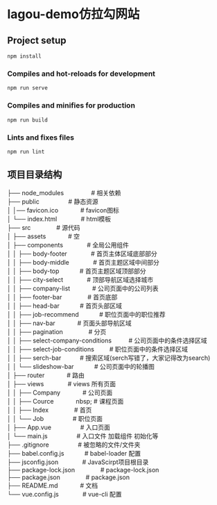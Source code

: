 # lagou-demo仿拉勾网站

## Project setup
```
npm install
```

### Compiles and hot-reloads for development
```
npm run serve
```

### Compiles and minifies for production
```
npm run build
```

### Lints and fixes files
```
npm run lint
```

## 项目目录结构
├── node_modules &nbsp; &nbsp; &nbsp; &nbsp; &nbsp; &nbsp; &nbsp; &nbsp;# 相关依赖
<br>
├── public &nbsp; &nbsp; &nbsp; &nbsp; &nbsp; &nbsp; &nbsp; &nbsp;&nbsp;# 静态资源
<br>
│   │── favicon.ico &nbsp; &nbsp; &nbsp; &nbsp; &nbsp;&nbsp;&nbsp;&nbsp;# favicon图标
<br>
│   └── index.html &nbsp; &nbsp; &nbsp; &nbsp; &nbsp; &nbsp;&nbsp;&nbsp;# html模板
<br>
├── src &nbsp; &nbsp; &nbsp; &nbsp; &nbsp;&nbsp;&nbsp;&nbsp;&nbsp;&nbsp;# 源代码
<br>
│   ├── assets &nbsp; &nbsp; &nbsp; &nbsp;&nbsp;&nbsp;&nbsp;&nbsp;&nbsp;# 空
<br>
│   ├── components&nbsp;&nbsp; &nbsp; &nbsp; &nbsp; &nbsp; &nbsp;&nbsp; # 全局公用组件
<br>
│   │   ├── body-footer &nbsp; &nbsp; &nbsp; &nbsp; &nbsp; &nbsp; &nbsp;# 首页主体区域底部部分
<br>
│   │   ├── body-middle &nbsp; &nbsp; &nbsp; &nbsp; &nbsp; &nbsp; &nbsp;# 首页主题区域中间部分
<br>
│   │   ├── body-top &nbsp; &nbsp; &nbsp; &nbsp;&nbsp;&nbsp;&nbsp;&nbsp;# 首页主题区域顶部部分
<br>
│   │   ├── city-select &nbsp; &nbsp; &nbsp; &nbsp; &nbsp; &nbsp; &nbsp;# 顶部导航区域选择城市
<br>
│   │   ├── company-list &nbsp; &nbsp; &nbsp; &nbsp; &nbsp; &nbsp;&nbsp;# 公司页面中的公司列表
<br>
│   │   ├── footer-bar &nbsp; &nbsp; &nbsp; &nbsp; &nbsp; &nbsp; &nbsp; # 首页底部
<br>
│   │   ├── head-bar &nbsp; &nbsp; &nbsp; &nbsp;&nbsp;&nbsp;&nbsp;&nbsp;# 首页头部区域
<br>
│   │   ├── job-recommend &nbsp; &nbsp; &nbsp; &nbsp; &nbsp;&nbsp;&nbsp;# 职位页面中的职位推荐
<br>
│   │   ├── nav-bar &nbsp; &nbsp; &nbsp; &nbsp; &nbsp;&nbsp;&nbsp;&nbsp;# 页面头部导航区域
<br>
│   │   ├── pagination &nbsp; &nbsp; &nbsp; &nbsp; &nbsp; &nbsp; &nbsp; # 分页
<br>
│   │   ├── select-company-conditions &nbsp; &nbsp; &nbsp; &nbsp;&nbsp; # 公司页面中的条件选择区域
<br>
│   │   ├── select-job-conditions &nbsp; &nbsp; &nbsp;&nbsp;&nbsp;&nbsp;# 职位页面中的条件选择区域
<br>
│   │   ├── serch-bar &nbsp; &nbsp;&nbsp;&nbsp; &nbsp;&nbsp;&nbsp;&nbsp;# 搜索区域(serch写错了，大家记得改为search)
<br>
│   │   └── slideshow-bar &nbsp; &nbsp; &nbsp; &nbsp; &nbsp;&nbsp;&nbsp;# 公司页面中的轮播图
<br>
│   ├── router &nbsp; &nbsp; &nbsp; &nbsp;&nbsp;&nbsp;&nbsp;&nbsp;&nbsp;# 路由
<br>
│   ├── views &nbsp; &nbsp; &nbsp; &nbsp; &nbsp;&nbsp;&nbsp;&nbsp;&nbsp;# views 所有页面
<br>
│   │   ├── Company &nbsp; &nbsp; &nbsp; &nbsp; &nbsp;&nbsp;&nbsp;&nbsp;# 公司页面
<br>
│   │   ├── Cource &nbsp; &nbsp; &nbsp; &nbsp; &nbsp; &nbsp; nbsp;&nbsp;# 课程页面
<br>
│   │   ├── Index &nbsp; &nbsp; &nbsp; &nbsp; &nbsp; &nbsp; &nbsp;&nbsp;# 首页
<br>
│   │   └── Job &nbsp; &nbsp; &nbsp; &nbsp; &nbsp; &nbsp; &nbsp; &nbsp; # 职位页面
<br>
│   ├── App.vue &nbsp; &nbsp; &nbsp; &nbsp; &nbsp; &nbsp; &nbsp; &nbsp; # 入口页面
<br>
│   └── main.js &nbsp; &nbsp; &nbsp; &nbsp; &nbsp; &nbsp; &nbsp; &nbsp; # 入口文件 加载组件 初始化等
<br>
├── .gitignore &nbsp; &nbsp; &nbsp; &nbsp; &nbsp; &nbsp; &nbsp; &nbsp; # 被忽略的文件/文件夹
<br>
├── babel.config.js &nbsp; &nbsp; &nbsp; &nbsp;&nbsp;&nbsp;&nbsp;&nbsp;# babel-loader 配置
<br>
├── jsconfig.json &nbsp; &nbsp; &nbsp; &nbsp; &nbsp; &nbsp;&nbsp;&nbsp;# JavaScirpt项目根目录
<br>
├── package-lock.json &nbsp; &nbsp; &nbsp; &nbsp; &nbsp; &nbsp; &nbsp; # package-lock.json
<br>
├── package.json &nbsp; &nbsp; &nbsp; &nbsp; &nbsp; &nbsp; &nbsp;&nbsp;# package.json
<br>
├── README.md &nbsp; &nbsp; &nbsp;&nbsp;&nbsp; &nbsp;&nbsp;&nbsp;&nbsp;# 文档
<br>
└── vue.config.js &nbsp; &nbsp; &nbsp; &nbsp; &nbsp; &nbsp;&nbsp;&nbsp;# vue-cli 配置
